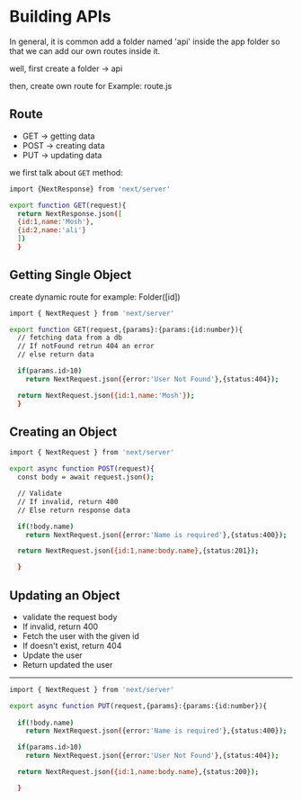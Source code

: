 # Building APIs

In general, it is common add a folder named 'api' inside the app folder so that we can add our own routes inside it.

well, first create a folder -> api

then, create own route for Example: route.js

## Route

- GET -> getting data
- POST -> creating data
- PUT -> updating data

we first talk about `GET` method:

```bash
import {NextResponse} from 'next/server'

export function GET(request){
  return NextResponse.json([
  {id:1,name:'Mosh'},
  {id:2,name:'ali'}
  ])
  }
```

## Getting Single Object

create dynamic route for example: Folder([id])

```bash
import { NextRequest } from 'next/server'

export function GET(request,{params}:{params:{id:number}){
  // fetching data from a db
  // If notFound retrun 404 an error
  // else return data

  if(params.id>10)
    return NextRequest.json({error:'User Not Found'},{status:404});

  return NextRequest.json({id:1,name:'Mosh'});
  }
```

## Creating an Object

```bash
import { NextRequest } from 'next/server'

export async function POST(request){
  const body = await request.json();

  // Validate
  // If invalid, return 400
  // Else return response data

  if(!body.name)
    return NextRequest.json({error:'Name is required'},{status:400});

  return NextRequest.json({id:1,name:body.name},{status:201});

  }
```


## Updating an Object
- validate the request body
- If invalid, return 400
- Fetch the user with the given id
- If doesn't exist, return 404
- Update the user
- Return updated the user

---

```bash
import { NextRequest } from 'next/server'

export async function PUT(request,{params}:{params:{id:number}){
  
  if(!body.name)
    return NextRequest.json({error:'Name is required'},{status:400});

  if(params.id>10)
    return NextRequest.json({error:'User Not Found'},{status:404});

  return NextRequest.json({id:1,name:body.name},{status:200});

  }
```